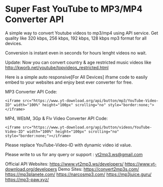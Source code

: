 # Super Fast YouTube to MP3/MP4 Converter API

A simple way to convert Youtube videos to mp3/mp4 using API service. Get quality like 320 kbps, 256 kbps, 192 kbps, 128 kbps mp3 format for all devices.

Conversion is instant even in seconds for hours lenght videos no wait.

Update: Now you can convert country & age restricted music videos like http://kworb.net/youtube/topvideos_restricted.html

Here is a simple auto responsive[For All Devices] iframe code to easily embed to your websites and enjoy best ever converter for free.

MP3 Converter API Code:

```<iframe src="https://www.yt-download.org/api/button/mp3/YouTube-Video-ID" width="100%" height="100px" scrolling="no" style="border:none;"></iframe>```

MP4, WEbM, 3Gp & Flv Video Converter API Code:

```<iframe src="https://www.yt-download.org/api/button/videos/YouTube-Video-ID" width="100%" height="100px" scrolling="no" style="border:none;"></iframe>```

Please replace YouTube-Video-ID with dynamic video id value.

Please write to us for any query or support : yt2mp3.ws@gmail.com

Official API Websites: 
https://www.yt2mp3.ws/developers/
https://www.yt-download.org/developers
Demo Sites: https://convert2mp3s.com/ https://mp3planete.com/ https://narcosmp3.com/ https://mp3juice.guru/
https://mp3-paw.xyz/
